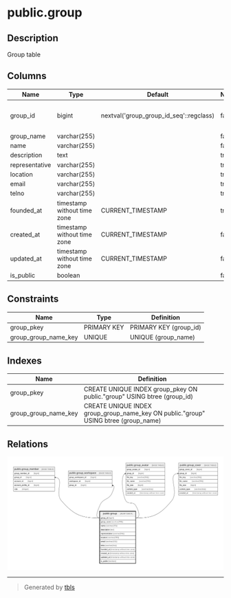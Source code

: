 # public.group

## Description

Group table

## Columns

| Name           | Type                        | Default                                 | Nullable | Children                                                                                                                                                                                    | Parents | Comment        |
| -------------- | --------------------------- | --------------------------------------- | -------- | ------------------------------------------------------------------------------------------------------------------------------------------------------------------------------------------- | ------- | -------------- |
| group_id       | bigint                      | nextval('group_group_id_seq'::regclass) | false    | [public.group_member](public.group_member.md) [public.group_workspace](public.group_workspace.md) [public.group_avatar](public.group_avatar.md) [public.group_cover](public.group_cover.md) |         | Group ID       |
| group_name     | varchar(255)                |                                         | false    |                                                                                                                                                                                             |         | Group name     |
| name           | varchar(255)                |                                         | false    |                                                                                                                                                                                             |         | Name           |
| description    | text                        |                                         | true     |                                                                                                                                                                                             |         | Description    |
| representative | varchar(255)                |                                         | true     |                                                                                                                                                                                             |         | Representative |
| location       | varchar(255)                |                                         | true     |                                                                                                                                                                                             |         | Location       |
| email          | varchar(255)                |                                         | true     |                                                                                                                                                                                             |         | Email          |
| telno          | varchar(255)                |                                         | true     |                                                                                                                                                                                             |         | Telno          |
| founded_at     | timestamp without time zone | CURRENT_TIMESTAMP                       | true     |                                                                                                                                                                                             |         | Founded date   |
| created_at     | timestamp without time zone | CURRENT_TIMESTAMP                       | false    |                                                                                                                                                                                             |         | Create date    |
| updated_at     | timestamp without time zone | CURRENT_TIMESTAMP                       | false    |                                                                                                                                                                                             |         | Update date    |
| is_public      | boolean                     |                                         | false    |                                                                                                                                                                                             |         | Is public      |

## Constraints

| Name                 | Type        | Definition             |
| -------------------- | ----------- | ---------------------- |
| group_pkey           | PRIMARY KEY | PRIMARY KEY (group_id) |
| group_group_name_key | UNIQUE      | UNIQUE (group_name)    |

## Indexes

| Name                 | Definition                                                                          |
| -------------------- | ----------------------------------------------------------------------------------- |
| group_pkey           | CREATE UNIQUE INDEX group_pkey ON public."group" USING btree (group_id)             |
| group_group_name_key | CREATE UNIQUE INDEX group_group_name_key ON public."group" USING btree (group_name) |

## Relations

![er](public.group.svg)

---

> Generated by [tbls](https://github.com/k1LoW/tbls)
